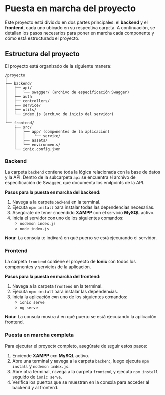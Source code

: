 # Puesta en marcha del proyecto

Este proyecto está dividido en dos partes principales: el **backend** y el **frontend**, cada uno ubicado en su respectiva carpeta. A continuación, se detallan los pasos necesarios para poner en marcha cada componente y cómo está estructurado el proyecto.

## Estructura del proyecto

El proyecto está organizado de la siguiente manera:

```
/proyecto
│
├── backend/
│   ├── api/
│   │   └── swagger/ (archivo de especificación Swagger)
│   ├── auth
│   ├── controllers/
│   ├── service/
│   ├── utils/
│   └── index.js (archivo de inicio del servidor)
│
└── frontend/
    ├── src/
    │   ├── app/ (componentes de la aplicación)
    │   │    └── service/
    │   ├── assets/
    │   └── environments/
    └── ionic.config.json
```

### Backend

La carpeta `backend` contiene toda la lógica relacionada con la base de datos y la API. Dentro de la subcarpeta `api` se encuentra el archivo de especificación de Swagger, que documenta los endpoints de la API.

**Pasos para la puesta en marcha del backend:**
1. Navega a la carpeta `backend` en la terminal.
2. Ejecuta `npm install` para instalar todas las dependencias necesarias.
3. Asegúrate de tener encendido **XAMPP** con el servicio **MySQL** activo.
4. Inicia el servidor con uno de los siguientes comandos:
   - `nodemon index.js`
   - `node index.js`

**Nota:** La consola te indicará en qué puerto se está ejecutando el servidor.

### Frontend

La carpeta `frontend` contiene el proyecto de **Ionic** con todos los componentes y servicios de la aplicación.

**Pasos para la puesta en marcha del frontend:**
1. Navega a la carpeta `frontend` en la terminal.
2. Ejecuta `npm install` para instalar las dependencias.
3. Inicia la aplicación con uno de los siguientes comandos:
   - `ionic serve`
   - `ng serve`

**Nota:** La consola mostrará en qué puerto se está ejecutando la aplicación frontend.

### Puesta en marcha completa

Para ejecutar el proyecto completo, asegúrate de seguir estos pasos:
1. Enciende **XAMPP** con **MySQL** activo.
2. Abre una terminal y navega a la carpeta `backend`, luego ejecuta `npm install` y `nodemon index.js`.
3. Abre otra terminal, navega a la carpeta `frontend`, y ejecuta `npm install` seguido de `ionic serve`.
4. Verifica los puertos que se muestran en la consola para acceder al backend y al frontend.